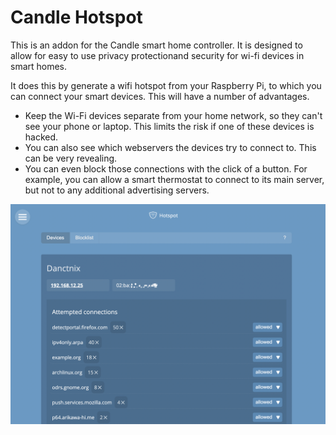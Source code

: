# Candle Hotspot
This is an addon for the Candle smart home controller. It is designed to allow for easy to use privacy protectionand security for wi-fi devices in smart homes.

It does this by generate a wifi hotspot from your Raspberry Pi, to which you can connect your smart devices. This will have a number of advantages.
- Keep the Wi-Fi devices separate from your home network, so they can't see your phone or laptop. This limits the risk if one of these devices is hacked.
- You can also see which webservers the devices try to connect to. This can be very revealing.
- You can even block those connections with the click of a button. For example, you can allow a smart thermostat to connect to its main server, but not to any additional advertising servers.

![Candle Hotspot screenshot](screenshot.png)

